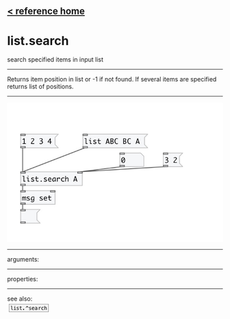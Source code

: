 [< reference home](index.html)
---

# list.search


search specified items in input list

---

Returns item position in list or -1 if not found.
If several items are specified returns list of positions.
<br>


---


![example](examples/list.search-example.jpg)

---
arguments:


---
properties:


---
see also:<br>
[![list.^search](img/object_list.^search.png)](list.^search.html)
